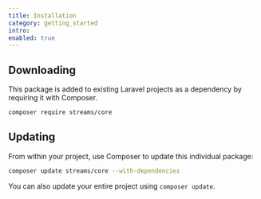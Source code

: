 ```yaml
---
title: Installation
category: getting_started
intro:
enabled: true
---
```


## Downloading

This package is added to existing Laravel projects as a dependency by requiring it with Composer.

```bash
composer require streams/core
```

## Updating

From within your project, use Composer to update this individual package:

```bash
composer update streams/core --with-dependencies
```

You can also update your entire project using `composer update`.

